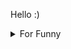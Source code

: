 

Hello :)  <details>

<summary>For Funny</summary>




<!--START_SECTION:waka-->
![Code Time](http://img.shields.io/badge/Code%20Time-145%20hrs%2036%20mins-blue)

![Profile Views](http://img.shields.io/badge/Profile%20Views-0-blue)

**🐱 My GitHub Data** 

> 🏆 484 Contributions in the Year 2022
 > 
> 📦 73.4 kB Used in GitHub's Storage 
 > 
> 💼 Opted to Hire
 > 
> 📜 45 Public Repositories 
 > 
> 🔑 0 Private Repositories  
 > 
**I'm a Night 🦉** 

```text
🌞 Morning    73 commits     ████░░░░░░░░░░░░░░░░░░░░░   16.11% 
🌆 Daytime    141 commits    ███████░░░░░░░░░░░░░░░░░░   31.13% 
🌃 Evening    118 commits    ██████░░░░░░░░░░░░░░░░░░░   26.05% 
🌙 Night      121 commits    ██████░░░░░░░░░░░░░░░░░░░   26.71%

```
📅 **I'm Most Productive on Friday** 

```text
Monday       85 commits     ████░░░░░░░░░░░░░░░░░░░░░   18.76% 
Tuesday      43 commits     ██░░░░░░░░░░░░░░░░░░░░░░░   9.49% 
Wednesday    67 commits     ███░░░░░░░░░░░░░░░░░░░░░░   14.79% 
Thursday     64 commits     ███░░░░░░░░░░░░░░░░░░░░░░   14.13% 
Friday       89 commits     █████░░░░░░░░░░░░░░░░░░░░   19.65% 
Saturday     44 commits     ██░░░░░░░░░░░░░░░░░░░░░░░   9.71% 
Sunday       61 commits     ███░░░░░░░░░░░░░░░░░░░░░░   13.47%

```


📊 **This Week I Spent My Time On** 

```text
⌚︎ Time Zone: Europe/Istanbul

💬 Programming Languages: 
JavaScript               23 hrs 25 mins      ███████████████████████░░   93.14% 
CSS                      1 hr 40 mins        █░░░░░░░░░░░░░░░░░░░░░░░░   6.66% 
Markdown                 2 mins              ░░░░░░░░░░░░░░░░░░░░░░░░░   0.19% 
Other                    0 secs              ░░░░░░░░░░░░░░░░░░░░░░░░░   0.01% 
JSON                     0 secs              ░░░░░░░░░░░░░░░░░░░░░░░░░   0.0%

🐱‍💻 Projects: 
cv-for-job               25 hrs 9 mins       █████████████████████████   100.0%

```

**I Mostly Code in JavaScript** 

```text
JavaScript               17 repos            ███████████░░░░░░░░░░░░░░   45.95% 
HTML                     7 repos             ████░░░░░░░░░░░░░░░░░░░░░   18.92% 
CSS                      6 repos             ████░░░░░░░░░░░░░░░░░░░░░   16.22% 
Swift                    5 repos             ███░░░░░░░░░░░░░░░░░░░░░░   13.51% 
SCSS                     1 repo              ░░░░░░░░░░░░░░░░░░░░░░░░░   2.7%

```



 Last Updated on 21/08/2022 18:48:47 UTC
<!--END_SECTION:waka-->

</details>
